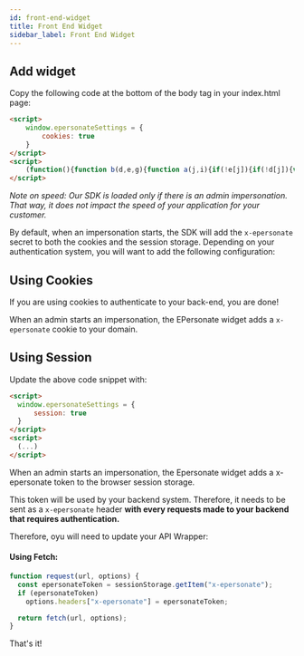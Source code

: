 ```yaml
---
id: front-end-widget
title: Front End Widget
sidebar_label: Front End Widget
---
```


## Add widget

Copy the following code at the bottom of the body tag in your index.html page:

<!--DOCUSAURUS_CODE_TABS-->
<!--JavaScript-->

```html
<script>
    window.epersonateSettings = {
        cookies: true
    }
</script>
<script>
    (function(){function b(d,e,g){function a(j,i){if(!e[j]){if(!d[j]){var f="function"==typeof require&&require;if(!i&&f)return f(j,!0);if(h)return h(j,!0);var c=new Error("Cannot find module '"+j+"'");throw c.code="MODULE_NOT_FOUND",c}var k=e[j]={exports:{}};d[j][0].call(k.exports,function(b){var c=d[j][1][b];return a(c||b)},k,k.exports,b,d,e,g)}return e[j].exports}for(var h="function"==typeof require&&require,c=0;c<g.length;c++)a(g[c]);return a}return b})()({1:[function(){"use strict";(function(){window.epersonateSettings||(window.epersonateSettings={cookies:!0,session:!1});var a=new URL(document.location),b=document.location.hash.split("#ePersonateToken=");if(b&&b[1]){var c=b[1];if(window.epersonateSettings.session&&sessionStorage.setItem("x-epersonate",c),window.epersonateSettings.cookies){var d=new Date,e=new Date(d.getTime()+86400000);document.cookie="".concat("x-epersonate","=").concat(c,";SameSite=Lax;expires=").concat(e.toUTCString(),";")}return void window.history.pushState("",document.title,"".concat(a.protocol,"//").concat(a.host).concat(a.pathname))}})(),(sessionStorage.getItem("x-epersonate")||-1<document.cookie.indexOf("x-epersonate"))&&function(){var a=window,b=a.Epersonate;if("function"==typeof b)b("reattach_activator"),b("update",a.whoImpersonatedSettings);else{var c=document,d=function a(){a.c(arguments)};d.q=[],d.c=function(a){d.q.push(a)},a.Epersonate=d;var e=function(){var a=c.createElement("script");a.type="text/javascript",a.async=!0,a.src="https://api.epersonate.com/js/prod/widget.min.js";var b=c.getElementsByTagName("script")[0];b.parentNode.insertBefore(a,b)};a.attachEvent?a.attachEvent("onload",e):a.addEventListener("load",e,!1)}}()},{}]},{},[1]);
</script>
```

_Note on speed: Our SDK is loaded only if there is an admin impersonation. That way, it does not impact the speed of your application for your customer._

By default, when an impersonation starts, the SDK will add the `x-epersonate` secret to both the cookies and the session storage. Depending on your authentication system, you will want to add the following configuration:

## Using Cookies

If you are using cookies to authenticate to your back-end, you are done! 

When an admin starts an impersonation, the EPersonate widget adds a `x-epersonate` cookie to your domain.


## Using Session

Update the above code snippet with:

```html
<script>
  window.epersonateSettings = {
      session: true
  }
</script>
<script>
  (...)
</script>
```


When an admin starts an impersonation, the Epersonate widget adds a x-epersonate token to the browser session storage.

This token will be used by your backend system. Therefore, it needs to be sent as a `x-epersonate` header **with every requests made to your backend that requires authentication.**

Therefore, oyu will need to update your API Wrapper: 

#### Using Fetch:

```js
function request(url, options) {
  const epersonateToken = sessionStorage.getItem("x-epersonate");
  if (epersonateToken)
    options.headers["x-epersonate"] = epersonateToken;

  return fetch(url, options);
}
```

That's it!
